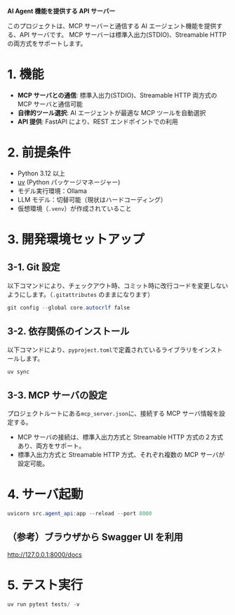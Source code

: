 **AI Agent 機能を提供する API サーバー**

このプロジェクトは、MCP サーバーと通信する AI エージェント機能を提供する、API サーバです。
MCP サーバーは標準入出力(STDIO)、Streamable HTTP の両方式をサポートします。

# 1. 機能

- **MCP サーバとの通信**: 標準入出力(STDIO)、Streamable HTTP 両方式の MCP サーバと通信可能
- **自律的ツール選択**: AI エージェントが最適な MCP ツールを自動選択
- **API 提供**: FastAPI により、REST エンドポイントでの利用

# 2. 前提条件

- Python 3.12 以上
- [uv](https://docs.astral.sh/uv/) (Python パッケージマネージャー)
- モデル実行環境：Ollama
- LLM モデル：切替可能（現状はハードコーディング）
- 仮想環境（`.venv`）が作成されていること

# 3. 開発環境セットアップ

## 3-1. Git 設定

以下コマンドにより、チェックアウト時、コミット時に改行コードを変更しないようにします。（`.gitattributes` のままになります）

```powershell
git config --global core.autocrlf false
```

## 3-2. 依存関係のインストール

以下コマンドにより、`pyproject.toml`で定義されているライブラリをインストールします。

```powershell
uv sync
```

## 3-3. MCP サーバの設定

プロジェクトルートにある`mcp_server.json`に、接続する MCP サーバ情報を設定する。

- MCP サーバの接続は、標準入出力方式と Streamable HTTP 方式の２方式あり、両方をサポート。
- 標準入出力方式と Streamable HTTP 方式、それぞれ複数の MCP サーバが設定可能。

# 4. サーバ起動

```powershell
uvicorn src.agent_api:app --reload --port 8000
```

## （参考）ブラウザから Swagger UI を利用

http://127.0.0.1:8000/docs

# 5. テスト実行

```powershell
uv run pytest tests/ -v
```

